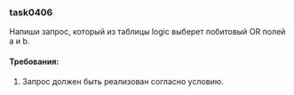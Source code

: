 
### task0406

Напиши запрос, который из таблицы logic выберет побитовый OR полей a и b.


#### Требования:
1.	Запрос должен быть реализован согласно условию.

